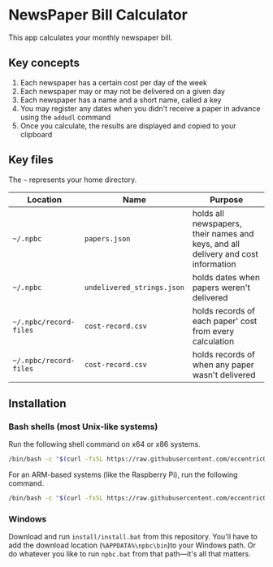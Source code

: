 # NewsPaper Bill Calculator

This app calculates your monthly newspaper bill.

## Key concepts
1. Each newspaper has a certain cost per day of the week
2. Each newspaper may or may not be delivered on a given day
3. Each newspaper has a name and a short name, called a key
4. You may register any dates when you didn't receive a paper in advance using the `addudl` command
5. Once you calculate, the results are displayed and copied to your clipboard

## Key files

The `~` represents your home directory.

| Location | Name | Purpose |
| -- | -- | -- |
| `~/.npbc` | `papers.json` | holds all newspapers, their names and keys, and all delivery and cost information |
| `~/.npbc` | `undelivered_strings.json` | holds dates when papers weren't delivered |
| `~/.npbc/record-files` | `cost-record.csv` | holds records of each paper' cost from every calculation |
| `~/.npbc/record-files` | `cost-record.csv` | holds records of when any paper wasn't delivered |

## Installation

### Bash shells (most Unix-like systems)

Run the following shell command on x64 or x86 systems.

```sh
/bin/bash -c "$(curl -fsSL https://raw.githubusercontent.com/eccentricOrange/npbc/master/install/install.sh)"
```

For an ARM-based systems (like the Raspberry Pi), run the following command.

```sh
/bin/bash -c "$(curl -fsSL https://raw.githubusercontent.com/eccentricOrange/npbc/master/install/piinstall.sh)"
```

### Windows
Download and run `install/install.bat` from this repository. You'll have to add the download location (`%APPDATA%\npbc\bin`)to your Windows path. Or do whatever you like to run `npbc.bat` from that path—it's all that matters.